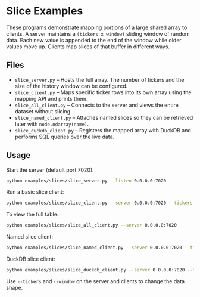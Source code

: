 # Slice Examples

These programs demonstrate mapping portions of a large shared array to clients.
A server maintains a `(tickers x window)` sliding window of random data.
Each new value is appended to the end of the window while older values move up.
Clients map slices of that buffer in different ways.

## Files

- `slice_server.py` – Hosts the full array. The number of tickers and the size of the history window can be configured.
- `slice_client.py` – Maps specific ticker rows into its own array using the mapping API and prints them.
- `slice_all_client.py` – Connects to the server and views the entire dataset without slicing.
- `slice_named_client.py` – Attaches named slices so they can be retrieved later with `node.ndarray(name)`.
- `slice_duckdb_client.py` – Registers the mapped array with DuckDB and performs SQL queries over the live data.

## Usage

Start the server (default port 7020):

```bash
python examples/slices/slice_server.py --listen 0.0.0.0:7020
```

Run a basic slice client:

```bash
python examples/slices/slice_client.py --server 0.0.0.0:7020 --tickers 2,50,75
```

To view the full table:

```bash
python examples/slices/slice_all_client.py --server 0.0.0.0:7020
```

Named slice client:

```bash
python examples/slices/slice_named_client.py --server 0.0.0.0:7020 --tickers 2,50,75
```

DuckDB slice client:

```bash
python examples/slices/slice_duckdb_client.py --server 0.0.0.0:7020 --tickers 2,50,75
```

Use `--tickers` and `--window` on the server and clients to change the data shape.

